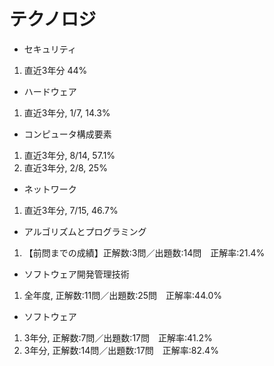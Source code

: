 # テクノロジ
- セキュリティ
1. 直近3年分 44%

-  ハードウェア
1. 直近3年分, 1/7, 14.3%

- コンピュータ構成要素
1. 直近3年分, 8/14, 57.1%
2. 直近3年分, 2/8, 25%

- ネットワーク
1. 直近3年分, 7/15, 46.7%

- アルゴリズムとプログラミング
1. 【前問までの成績】正解数:3問／出題数:14問　正解率:21.4%

- ソフトウェア開発管理技術
1. 全年度, 正解数:11問／出題数:25問　正解率:44.0%

- ソフトウェア
1.  3年分, 正解数:7問／出題数:17問　正解率:41.2%
2.  3年分, 正解数:14問／出題数:17問　正解率:82.4%

